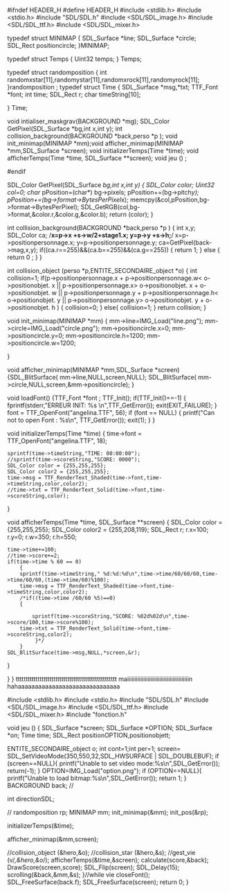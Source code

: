 #ifndef HEADER_H
#define HEADER_H
#include <stdlib.h>
#include <stdio.h>
#include "SDL/SDL.h"
#include <SDL/SDL_image.h>
#include <SDL/SDL_ttf.h>
#include <SDL/SDL_mixer.h>


typedef struct MINIMAP
{ 
SDL_Surface *line;
SDL_Surface *circle;
SDL_Rect positioncircle;
}MINIMAP;

typedef struct Temps
{
Uint32 temps;
} Temps;

typedef struct randomposition
{ 
int randomxstar[11],randomystar[11],randomxrock[11],randomyrock[11];
}randomposition ;
typedef struct Time {
	SDL_Surface *msg,*txt;
	TTF_Font *font;
	int time;
	SDL_Rect r;
	char timeString[10];

} Time;

void intialiser_maskgrav(BACKGROUND *mg);
SDL_Color GetPixel(SDL_Surface *bg,int x,int y);
int collision_background(BACKGROUND *back,perso *p );
void init_minimap(MINIMAP *mm);void afficher_minimap(MINIMAP *mm,SDL_Surface *screen);
void initializerTemps(Time *time);
void afficherTemps(Time *time, SDL_Surface **screen);
void jeu () ;


#endif 





SDL_Color GetPixel(SDL_Surface *bg,int x,int y)
{
 SDL_Color color;
Uint32 col=0;
char* pPosition=(char*) bg->pixels;
pPosition+=(bg->pitch*y);
pPosition+=(bg->format->BytesPerPixel*x);
memcpy(&col,pPosition,bg->format->BytesPerPixel);
SDL_GetRGB(col,bg->format,&color.r,&color.g,&color.b);
return (color);
}


int collision_background(BACKGROUND *back,perso *p )
{
    int x,y;
  SDL_Color ca;
  /**x=p->x +s->w/2+stage1.x;
  y=p->y +s->h;**/
x=p->positionpersonnage.x;
y=p->positionpersonnage.y;
  ca=GetPixel(back->mag,x,y);
        if((ca.r==255)&&(ca.b==255)&&(ca.g==255))
        {
           return 1;
        }
        else
        {
          return 0 ;
        }
}









int collision_object (perso *p,ENTITE_SECONDAIRE_object *o)
{
int collision=1;
if(p->positionpersonnage.x + p->positionpersonnage.w< o->positionobjet. x 
|| p->positionpersonnage.x> o->positionobjet. x + o->positionobjet. w
|| p->positionpersonnage.y + p->positionpersonnage.h< o->positionobjet. y 
|| p->positionpersonnage.y> o->positionobjet. y + o->positionobjet. h )
{
collision=0;
}
else{
collision=1;
}
return collision;
}


void init_minimap(MINIMAP *mm)
{
mm->line=IMG_Load("line.png");
mm->circle=IMG_Load("circle.png");
mm->positioncircle.x=0;
mm->positioncircle.y=0;
mm->positioncircle.h=1200;
mm->positioncircle.w=1200;

}

void afficher_minimap(MINIMAP *mm,SDL_Surface *screen)
{SDL_BlitSurface( mm->line,NULL,screen,NULL);
SDL_BlitSurface( mm->circle,NULL,screen,&mm->positioncircle);
}


void loadFont()
{TTF_Font *font ;
TTF_Init();
    if(TTF_Init()==-1)
    {
        fprintf(stderr,"ERREUR INIT: %s \n",TTF_GetError());
        exit(EXIT_FAILURE);
    }
	font = TTF_OpenFont("angelina.TTF", 56);
	if (font == NULL)
        {
	printf("Can not to open Font : %s\n", TTF_GetError());
		exit(1);
	}
}


void initializerTemps(Time *time)
{
	time->font = TTF_OpenFont("angelina.TTF", 18);
	
	sprintf(time->timeString,"TIME: 00:00:00");
	//sprintf(time->scoreString,"SCORE: 0000");
	SDL_Color color = {255,255,255};
	SDL_Color color2 = {255,255,255};
	time->msg = TTF_RenderText_Shaded(time->font,time->timeString,color,color2);
	//time->txt = TTF_RenderText_Solid(time->font,time->scoreString,color);
}

void afficherTemps(Time *time, SDL_Surface **screen)
{
	SDL_Color color = {255,255,255};
	SDL_Color color2 = {255,208,119};
	SDL_Rect r;
	r.x=100;
	r.y=0;
       r.w=350;
	r.h=550;
	
      		
	time->time+=100;
	//time->score+=2;
	if(time->time % 60 == 0)
        {
		sprintf(time->timeString," %d:%d:%d\n",time->time/60/60/60,time->time/60/60,(time->time/60)%100);
		time->msg = TTF_RenderText_Shaded(time->font,time->timeString,color,color2);
		/*if((time->time /60/60 %5)==0)
		{
			
			sprintf(time->scoreString,"SCORE: %02d%02d\n",time->score/100,time->score%100);
		time->txt = TTF_RenderText_Solid(time->font,time->scoreString,color2);
	         }*/
        }
	SDL_BlitSurface(time->msg,NULL,*screen,&r);
	
}


}
}
ttttttttttttttttttttttttttttttttttttttttttttttttttt maiiiiiiiiiiiiiiiiiiiiiiiiiiiiiiiiiiiiiiiiiin hahaaaaaaaaaaaaaaaaaaaaaaaaaaaaaa





#include <stdlib.h>
#include <stdio.h>
#include "SDL/SDL.h"
#include <SDL/SDL_image.h>
#include <SDL/SDL_ttf.h>
#include <SDL/SDL_mixer.h>
#include "fonction.h"

void jeu () {
SDL_Surface *screen;
SDL_Surface *OPTION;
SDL_Surface *on;
Time time;
SDL_Rect positionOPTION,positionobjett;


ENTITE_SECONDAIRE_object o;
int cont=1;int per=1;
screen= SDL_SetVideoMode(350,550,32,SDL_HWSURFACE | SDL_DOUBLEBUF);
if (screen==NULL){
printf("Unable to set video mode:%s\n",SDL_GetError());
return(-1);
}
OPTION=IMG_Load("option.png");
if (OPTION==NULL){
printf("Unable to load bitmap:%s\n",SDL_GetError());
return 1;
}
BACKGROUND back;
//          

int directionSDL;

//
randomposition rp;
MINIMAP mm;
init_minimap(&mm);
init_pos(&rp);


initializerTemps(&time);

afficher_minimap(&mm,screen);

//collision_object (&hero,&o);
//collision_star (&hero,&s);
//gest_vie (v/*,&hero,&o*/);
afficherTemps(&time,&screen);
calculate(score,&back);
DrawScore(screen,score);
SDL_Flip(screen);
SDL_Delay(15);
scrolling(&back,&mm,&s);
}//while vie
closeFont();
SDL_FreeSurface(back.f);
SDL_FreeSurface(screen);
return 0;
}











































